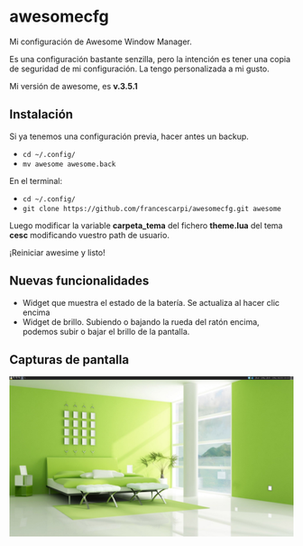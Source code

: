 awesomecfg
==========

Mi configuración de Awesome Window Manager.

Es una configuración bastante senzilla, pero la intención es tener una copia de seguridad de mi configuración.
La tengo personalizada a mi gusto.

Mi versión de awesome, es **v.3.5.1**

Instalación
-----------

Si ya tenemos una configuración previa, hacer antes un backup.
- ``cd ~/.config/``
- ``mv awesome awesome.back``

En el terminal:
- ``cd ~/.config/``
- ``git clone https://github.com/francescarpi/awesomecfg.git awesome``

Luego modificar la variable **carpeta_tema** del fichero **theme.lua** del tema **cesc** modificando
vuestro path de usuario.

¡Reiniciar awesime y listo!

Nuevas funcionalidades
----------------------

- Widget que muestra el estado de la batería. Se actualiza al hacer clic encima
- Widget de brillo. Subiendo o bajando la rueda del ratón encima, podemos subir o bajar el brillo de la pantalla. 

Capturas de pantalla
--------------------

![Captura de pantalla](screenshot.png)
